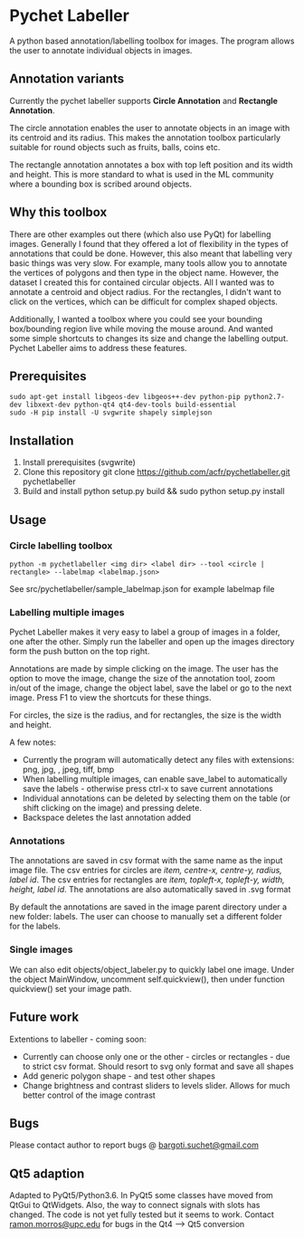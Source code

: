 # Pychet Labeller
A python based annotation/labelling toolbox for images. The program allows the user to
annotate individual objects in images.

## Annotation variants
Currently the pychet labeller supports **Circle Annotation** and **Rectangle
Annotation**.

The circle annotation enables the user to annotate objects in an image with its centroid and its radius. This makes the
annotation toolbox particularly suitable for round objects such as fruits, balls, coins etc.

The rectangle annotation annotates a box with top left position and its width
and height. This is more standard to what is used in the ML community where a
bounding box is scribed around objects.

## Why this toolbox
There are other examples out there (which also use PyQt) for labelling images.
Generally I found that they offered a lot of flexibility in the types of annotations
that could be done. However, this also meant that labelling very basic things
was very slow. For example, many tools allow you to annotate the vertices of
polygons and then type in the object name. However, the dataset I created this
for contained circular objects. All I wanted was to annotate a centroid and
object radius. For the rectangles, I didn't want to click on the vertices, which
can be difficult for complex shaped objects.

Additionally, I wanted a toolbox where you could see your bounding box/bounding
region live while moving the mouse around. And wanted some simple shortcuts to
changes its size and change the labelling output. Pychet Labeller aims to
address these features.

## Prerequisites

    sudo apt-get install libgeos-dev libgeos++-dev python-pip python2.7-dev libxext-dev python-qt4 qt4-dev-tools build-essential
    sudo -H pip install -U svgwrite shapely simplejson
    
## Installation
1. Install prerequisites (svgwrite)
2. Clone this repository
   git clone https://github.com/acfr/pychetlabeller.git pychetlabeller
3. Build and install
    python setup.py build && sudo python setup.py install

## Usage
### Circle labelling toolbox
    python -m pychetlabeller <img dir> <label dir> --tool <circle | rectangle> --labelmap <labelmap.json>

See src/pychetlabeller/sample_labelmap.json for example labelmap file

### Labelling multiple images
Pychet Labeller makes it very easy to label a group of images in a folder, one
after the other. Simply run the labeller and open up the images directory form the push button on
the top right.

Annotations are made by simple clicking on the image. The user has the option to
move the image, change the size of the annotation tool, zoom in/out of the
image, change the object label, save the label or go to the next image. Press F1
to view the shortcuts for these things.

For circles, the size is the radius, and for rectangles, the size is the width
and height.

A few notes:
* Currently the program will automatically detect any files with extensions: png, jpg, , jpeg, tiff, bmp
* When labelling multiple images, can enable save_label to automatically save
  the labels - otherwise press ctrl-x to save current annotations
* Individual annotations can be deleted by selecting them on the table (or shift clicking on the image) and
  pressing delete.
* Backspace deletes the last annotation added

### Annotations
The annotations are saved in csv format with the same name as the input image
file. The csv entries for circles are *item, centre-x, centre-y, radius, label id*. The csv entries for rectangles are *item, topleft-x, topleft-y, width, height, label id*. 
The annotations are also automatically saved in .svg format

By default the annotations are saved in the image parent directory under a new
folder: labels. The user can choose to manually set a different folder
for the labels.

### Single images
We can also edit objects/object_labeler.py to quickly label one image. Under the object
MainWindow, uncomment self.quickview(), then under function quickview() set your image path.

## Future work
Extentions to labeller - coming soon:
* Currently can choose only one or the other - circles or rectangles - due to strict csv format. Should resort to svg only format and save all shapes
* Add generic polygon shape - and test other shapes
* Change brightness and contrast sliders to levels slider. Allows for much better control of the image contrast

## Bugs
Please contact author to report bugs @ bargoti.suchet@gmail.com


## Qt5 adaption
Adapted to PyQt5/Python3.6. In PyQt5 some classes have moved from QtGui to QtWidgets. Also, the way to connect signals with slots has changed.
The code is not yet fully tested but it seems to work. Contact ramon.morros@upc.edu for bugs in the Qt4 --> Qt5 conversion


